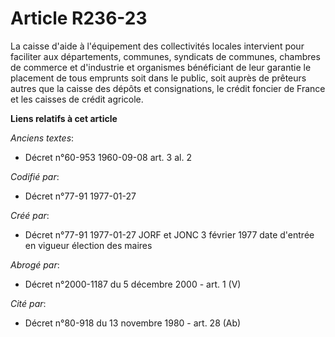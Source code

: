 # Article R236-23

La caisse d'aide à l'équipement des collectivités locales intervient pour faciliter aux départements, communes, syndicats de
communes, chambres de commerce et d'industrie et organismes bénéficiant de leur garantie le placement de tous emprunts soit
dans le public, soit auprès de prêteurs autres que la caisse des dépôts et consignations, le crédit foncier de France et les
caisses de crédit agricole.

**Liens relatifs à cet article**

_Anciens textes_:

  - Décret n°60-953 1960-09-08 art. 3 al. 2

_Codifié par_:

  - Décret n°77-91 1977-01-27

_Créé par_:

  - Décret n°77-91 1977-01-27 JORF et JONC 3 février 1977 date d'entrée en vigueur élection des maires

_Abrogé par_:

  - Décret n°2000-1187 du 5 décembre 2000 - art. 1 (V)

_Cité par_:

  - Décret n°80-918 du 13 novembre 1980 - art. 28 (Ab)
